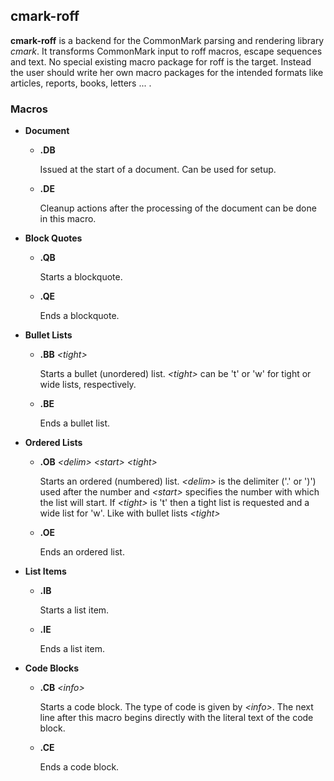 ## cmark-roff

**cmark-roff** is a backend for the CommonMark parsing and rendering
library *cmark*. It transforms CommonMark input to roff macros,
escape sequences and text. No special existing macro package for
roff is the target. Instead the user should write her own macro
packages for the intended formats like articles, reports, books,
letters ... .

### Macros

- **Document**

  - **.DB**

    Issued at the start of a document. Can be used for setup.

  - **.DE**

    Cleanup actions after the processing of the document can be
    done in this macro.

- **Block Quotes**

  - **.QB**

    Starts a blockquote.

  - **.QE**

    Ends a blockquote.

- **Bullet Lists**

  - **.BB** *\<tight>*

    Starts a bullet (unordered) list. *\<tight>* can be 't' or 'w'
    for tight or wide lists, respectively.

  - **.BE**

    Ends a bullet list.

- **Ordered Lists**

  - **.OB** *\<delim>* *\<start>* *\<tight>*

    Starts an ordered (numbered) list. *\<delim>* is the delimiter
    ('.' or ')') used after the number and *\<start>* specifies the
    number with which the list will start. If *\<tight>* is 't' then
    a tight list is requested and a wide list for 'w'.  Like with
    bullet lists *\<tight>*

  - **.OE**

    Ends an ordered list.

- **List Items**

  - **.IB**

    Starts a list item.

  - **.IE**

    Ends a list item.

- **Code Blocks**

  - **.CB** *\<info>*

    Starts a code block. The type of code is given by *\<info>*. The
    next line after this macro begins directly with the literal
    text of the code block.

  - **.CE**

    Ends a code block.
